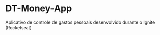 # DT-Money-App
Aplicativo de controle de gastos pessoais desenvolvido durante o Ignite (Rocketseat)
